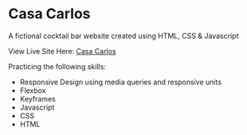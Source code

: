 # Casa Carlos
A fictional cocktail bar website created using HTML, CSS & Javascript

View Live Site Here: [Casa Carlos](https://mickmaratta.github.io/casa-carlos/) 

Practicing the following skills: 
* Responsive Design using media queries and responsive units
* Flexbox
* Keyframes
* Javascript
* CSS
* HTML
